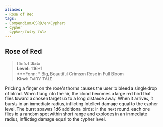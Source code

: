 ```yaml
---
aliases:
- Rose of Red
tags:
- Compendium/CSRD/en/Cyphers
- Cypher
- Cypher/Fairy-Tale
---
```


  
## Rose of Red  
>[!info] Stats  
> **Level:** 1d6+1  
> ***Form: * Big, Beautiful Crimson Rose in Full Bloom  
> **Kind:** FAIRY TALE
  
Pricking a finger on the rose's thorns causes the user to bleed a single drop of blood. When flung into the air, the blood becomes a large red bird that flies toward a chosen target up to a long distance away. When it arrives, it bursts in an immediate radius, inflicting Intellect damage equal to the cypher level. The burst spawns 1d6 additional birds; in the next round, each one flies to a random spot within short range and explodes in an immediate radius, inflicting damage equal to the cypher level.